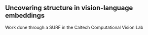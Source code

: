 ## Uncovering structure in vision-language embeddings

Work done through a SURF in the Caltech Computational Vision Lab
